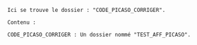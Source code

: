 


    Ici se trouve le dossier : "CODE_PICASO_CORRIGER".

    Contenu :

    CODE_PICASO_CORRIGER : Un dossier nommé "TEST_AFF_PICASO".
